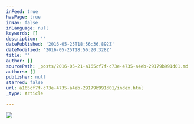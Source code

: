 ```yaml
---
inFeed: true
hasPage: true
inNav: false
inLanguage: null
keywords: []
description: ''
datePublished: '2016-05-25T18:56:36.892Z'
dateModified: '2016-05-25T18:56:20.328Z'
title: ''
author: []
sourcePath: _posts/2016-05-21-a165cf7f-c73e-4735-a4eb-29179b991d01.md
authors: []
publisher: null
starred: false
url: a165cf7f-c73e-4735-a4eb-29179b991d01/index.html
_type: Article

---
```

![](https://the-grid-user-content.s3-us-west-2.amazonaws.com/c3d0d3b4-ba3c-46aa-ac8f-b6ed4821d61b.jpg)